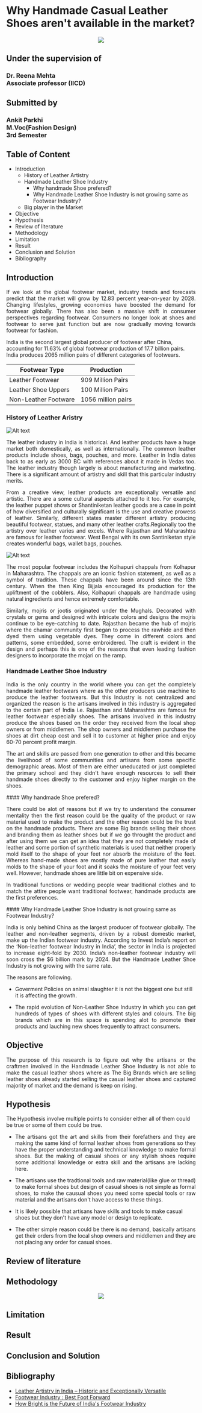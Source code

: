 # Why Handmade Casual Leather Shoes aren't available in the market?
<p align="center">
<img src="https://i.pinimg.com/originals/9b/d5/44/9bd54421a7ff68c6b4feea387bc6c974.jpg">
</p>

## Under the supervision of 
### Dr. Reena Mehta <br />Associate professor (IICD)

## Submitted by
### Ankit Parkhi <br/> M.Voc(Fashion Design) <br /> 3rd Semester

## Table of Content
- Introduction
    - History of Leather Artistry
    - Handmade Leather Shoe Industry
        - Why handmade Shoe prefered?
        - Why Handmade Leather Shoe Industry is not growing same as Footwear Industry?
    - Big player in the Market
- Objective
- Hypothesis
- Review of literature
- Methodology
- Limitation
- Result
- Conclusion and Solution
- Bibliography


## Introduction
<p style="text-align: justify">If we look at the global footwear market, industry trends and forecasts predict that the market will grow by 12.83 percent year-on-year by 2028. Changing lifestyles, growing economies have boosted the demand for footwear globally. There has also been a massive shift in consumer perspectives regarding footwear. Consumers no longer look at shoes and footwear to serve just function but are now gradually moving towards footwear for fashion. </p>

India is the second largest global producer of footwear after China, accounting for 11.63% of global footwear production of 17.7 billion pairs. India produces 2065 million pairs of different categories of footwears.

| Footwear Type | Production |
| ------ | ------ |
| Leather Footwear | 909 Million Pairs |
| Leather Shoe Uppers | 100 Million Pairs |
| Non-Leather Footware | 1056 million pairs |

### History of Leather Aristry
![Alt text](https://www.caleidoscope.in/wp-content/uploads/2021/06/Leather-Artistry-in-India.jpg "a title")

<p style="text-align: justify">The leather industry in India is historical. And leather products have a huge market both domestically, as well as internationally. The common leather products include shoes, bags, pouches, and more. Leather in India dates back to as early as 3000 BC with references about it made in Vedas too. The leather industry though largely is about manufacturing and marketing. There is a significant amount of artistry and skill that this particular industry merits.</p>

<p style="text-align: justify">From a creative view, leather products are exceptionally versatile and artistic. There are a some cultural aspects attached to it too. For example, the leather puppet shows or Shantiniketan leather goods are a case in point of how diversified and culturally significant is the use and creative prowess of leather. Similarly, different states master different artistry producing beautiful footwear, statues, and many other leather crafts.Regionally too the artistry over leather varies and excels. Where Rajasthan and Maharashtra are famous for leather footwear. West Bengal with its own Santiniketan style creates wonderful bags, wallet bags, pouches.</p>

![Alt text](https://www.caleidoscope.in/wp-content/uploads/2021/06/Leather-Artistry-in-Footwear.jpg "a title")

<p style="text-align: justify">The most popular footwear includes the Kolhapuri chappals from Kolhapur in Maharashtra. The chappals are an iconic fashion statement, as well as a symbol of tradition. These chappals have been around since the 13th century. When the then King Bijjala encouraged its production for the upliftment of the cobblers. Also, Kolhapuri chappals are handmade using natural ingredients and hence extremely comfortable.</p>

<p style="text-align: justify">Similarly, mojris or jootis originated under the Mughals. Decorated with crystals or gems and designed with intricate colors and designs the mojris continue to be eye-catching to date. Rajasthan became the hub of mojris where the chamar community first began to process the rawhide and then dyed them using vegetable dyes. They come in different colors and patterns, some embedded, some embroidered. The craft is evident in the design and perhaps this is one of the reasons that even leading fashion designers to incorporate the mojari on the ramp.</p>

### Handmade Leather Shoe Industry
<p style="text-align: justify">India is the only country in the world where you can get the completely handmade leather footwears where as the other producers use machine to produce the leather footwears. But this Industry is not centralized and organized the reason is the artisans involved in this industry is aggregated to the certain part of India i.e. Rajasthan and Maharashtra are famous for leather footwear especially shoes. The artisans involved in this industry produce the shoes based on the order they received from the local shop owners or from middlemen. The shop owners and middlemen purchase the shoes at dirt cheap cost and sell it to customer at higher price and enjoy 60-70 percent profit margin.</p>

<p style="text-align: justify">The art and skills are passed from one generation to other and this became the livelihood of some communities and artisans from some specific demographic areas. Most of them are either uneducated or just completed the primary school and they didn't have enough resources to sell their handmade shoes directly to the customer and enjoy higher margin on the shoes.</p>
####  Why handmade Shoe prefered? 
<p style="text-align: justify">There could be alot of reasons but if we try to understand the consumer mentality then the first reason could be the quality of the product or raw material used to make the product and the other reason could be the trust on the handmade products. There are some Big brands selling their shoes and branding them as leather shoes but if we go throught the product and after using them we can get an idea that they are not completely made of leather and some portion of synthetic materials is used that neither properly mold itself to the shape of your feet nor absorb the moisture of the feet. Whereas hand-made shoes are mostly made of pure leather that easily molds to the shape of your foot and it soaks the moisture of your feet very well. However, handmade shoes are little bit on expensive side.</p>
<p style="text-align: justify">In traditional functions or wedding people wear traditional clothes and to match the attire people want traditional footwear, handmade products are the first preferences.</p>
####  Why Handmade Leather Shoe Industry is not growing same as Footwear Industry?
<p style="text-align: justify">India is only behind China as the largest producer of footwear globally. The leather and non-leather segments, driven by a robust domestic market, make up the Indian footwear industry. According to Invest India’s report on the ‘Non-leather footwear Industry in India’, the sector in India is projected to increase eight-fold by 2030. India’s non-leather footwear industry will soon cross the $6 billion mark by 2024. But the Handmade Leather Shoe Industry is not growing with the same rate.</p>

The reasons are following.
 - Goverment Policies on animal slaughter it is not the biggest one but still it is affecting the growth.
 - <p style="text-align: justify">The rapid evolution of Non-Leather Shoe Industry in which you can get hundreds of types of shoes with different styles and colours. The big brands which are in this space is spending alot to promote their products and lauching new shoes frequently to attract consumers.</p>
 
## Objective
<p style="text-align: justify">The purpose of this research is to figure out why the artisans or the craftmen involved in the Handmade Leather Shoe Industry is not able to make the casual leather shoes where as The Big Brands which are selling leather shoes already started selling the casual leather shoes and captured majority of market and the demand is keep on rising.</p>

## Hypothesis
The Hypothesis involve multiple points to consider either all of them could be true or some of them could be true.
- <p style="text-align: justify">The artisans got the art and skills from their forefathers and they are making the same kind of formal leather shoes from generations so they have the proper understanding and technical knowledge to make formal shoes. But the making of casual shoes or any stylish shoes require some additional knowledge or extra skill and the artisans are lacking here.</p>
- <p style="text-align: justify">The artisans use the tradtional tools and raw material(like glue or thread) to make formal shoes but design of casual shoes is not simple as formal shoes, to make the causual shoes you need some special tools or raw material and the artisans don't have access to these things.</p>
- It is likely possible that artisans have skills and tools to make casual shoes but they don't have any model or design to replicate.
- <p style="text-align: justify">The other simple reason could be there is no demand, basically artisans get their orders from the local shop owners and middlemen and they are not placing any order for casual shoes.</p> 

## Review of literature

## Methodology
<p align="center">
<img src="MindMap.jpeg">
</p>

## Limitation

## Result

## Conclusion and Solution

## Bibliography
- [Leather Artistry in India – Historic and Exceptionally Versatile](https://www.caleidoscope.in/art-culture/leather-artistry-in-india-exceptionally-versatile-historic)
- [Footwear Industry : Best Foot Forward](https://leatherindia.org/footwear-industry-best-foot-forward/)
- [How Bright is the Future of India's Footwear Industry](https://www.indianretailer.com/article/retail-people/trends/how-bright-is-the-future-of-india-s-footwear-industry.a7994)
